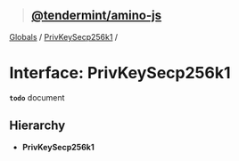 > ## [@tendermint/amino-js](../README.md)

[Globals](../README.md) / [PrivKeySecp256k1](privkeysecp256k1.md) /

# Interface: PrivKeySecp256k1

**`todo`** document

## Hierarchy

* **PrivKeySecp256k1**